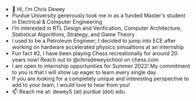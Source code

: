 - 👋 Hi, I’m Chris Dewey
- Purdue University generously took me in as a funded Master's student in Electrical & Computer Engineering
- I’m interested in RTL Design and Verification, Computer Architecture, Statistical Algorithms, Strategy, and Game Theory
- I used to be a Petroleum Engineer; I decided to jump into ECE after working on hardware accelerated physics simualtions at an internship
- Fun fact #2, I have been playing Chess recreationally for around 20 years now! Reach out to @chrisdeweyschool on chess.com 
- I am open to internship opportunities for Summer 2022! My commitment to you is that I will show up eager to learn every single day
- If you are looking for a completely unique and interesting perspective to add to your team, I would love to hear from you!
- 📫 Reach me at: dewey5 (at) purdue (dot) edu

<!---
c-dewey/c-dewey is a ✨ special ✨ repository because its `README.md` (this file) appears on your GitHub profile.
You can click the Preview link to take a look at your changes.
--->
